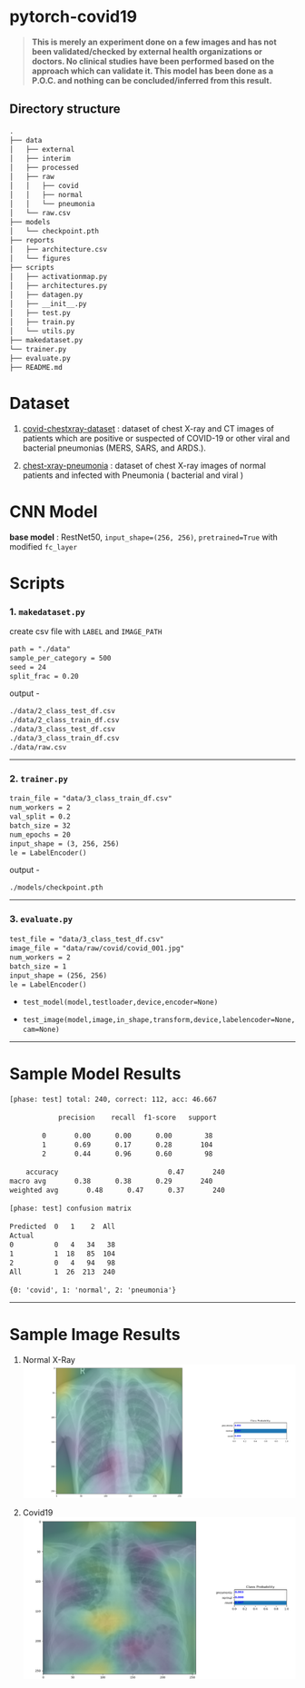 # pytorch-covid19

> **This is merely an experiment done on a few images and has not been validated/checked by external health organizations or doctors. No clinical studies have been performed based on the approach which can validate it. This model has been done as a P.O.C. and nothing can be concluded/inferred from this result.**


## Directory structure

    .
    ├── data
    │   ├── external
    │   ├── interim
    │   ├── processed
    │   ├── raw
    │   │   ├── covid
    │   │   ├── normal
    │   │   └── pneumonia
    │   └── raw.csv
    ├── models
    │   └── checkpoint.pth
    ├── reports
    │   ├── architecture.csv
    │   └── figures
    ├── scripts
    │   ├── activationmap.py
    │   ├── architectures.py
    │   ├── datagen.py
    │   ├── __init__.py
    │   ├── test.py
    │   ├── train.py
    │   └── utils.py
    ├── makedataset.py
    └── trainer.py
    ├── evaluate.py
    ├── README.md

# Dataset

1.  [covid-chestxray-dataset](https://github.com/ieee8023/covid-chestxray-dataset) : dataset of chest X-ray and CT images of patients which are positive or suspected of COVID-19 or other viral and bacterial pneumonias (MERS, SARS, and ARDS.).

2. [chest-xray-pneumonia](https://www.kaggle.com/paultimothymooney/chest-xray-pneumonia) : dataset of chest X-ray images of normal patients and infected with Pneumonia ( bacterial and viral )

# CNN Model

**base model** : RestNet50, `input_shape=(256, 256)`, `pretrained=True` with modified `fc_layer`

# Scripts

### 1. `makedataset.py`

create csv file with `LABEL` and `IMAGE_PATH`

    path = "./data"
    sample_per_category = 500
    seed = 24
    split_frac = 0.20

output -

    ./data/2_class_test_df.csv
    ./data/2_class_train_df.csv
    ./data/3_class_test_df.csv
    ./data/3_class_train_df.csv
    ./data/raw.csv

---

### 2. `trainer.py`

    train_file = "data/3_class_train_df.csv"
    num_workers = 2
    val_split = 0.2
    batch_size = 32
    num_epochs = 20
    input_shape = (3, 256, 256)
    le = LabelEncoder()

output -

    ./models/checkpoint.pth

---

### 3. `evaluate.py`

    test_file = "data/3_class_test_df.csv"
    image_file = "data/raw/covid/covid_001.jpg"
    num_workers = 2
    batch_size = 1
    input_shape = (256, 256)
    le = LabelEncoder()


- `test_model(model,testloader,device,encoder=None)`

- `test_image(model,image,in_shape,transform,device,labelencoder=None,cam=None)`

---

# Sample Model Results

    [phase: test] total: 240, correct: 112, acc: 46.667

                precision    recall  f1-score   support

            0       0.00      0.00      0.00        38
            1       0.69      0.17      0.28       104
            2       0.44      0.96      0.60        98

        accuracy                           0.47       240
    macro avg       0.38      0.38      0.29       240
    weighted avg       0.48      0.47      0.37       240

    [phase: test] confusion matrix

    Predicted  0   1    2  All
    Actual
    0          0   4   34   38
    1          1  18   85  104
    2          0   4   94   98
    All        1  26  213  240

    {0: 'covid', 1: 'normal', 2: 'pneumonia'}

---

# Sample Image Results

1. Normal X-Ray
![Normal](reports/test_image01.png?style=center "normal xray activation map")

1. Covid19
![Covid19](reports/test_image00.png?style=center "Covid19 xray activation map")

